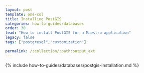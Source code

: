 ```yaml
---
layout: post
template: one-col
title: Installing PostGIS
categories: how-to-guides/databases
order: 30
lead: "How to install PostGIS for a Maestro application"
legacy: false
tags: ["postgresql","customization"]

permalink: /:collection/:path:output_ext
---
```


{% include how-to-guides/databases/postgis-installation.md %}
